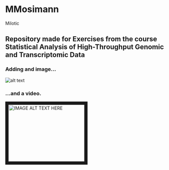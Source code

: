 # MMosimann
Milotic

## Repository made for Exercises from the course **Statistical Analysis of High-Throughput Genomic and Transcriptomic Data** 


### Adding and image...
![alt text](https://thechristmassleigh.com/ocart/image/cache/data/2016/1887_f_1-500x500.jpg)

### ...and a video.

<a href="https://www.youtube.com/watch?v=DLzxrzFCyOs
" target="_blank"><img src="https://www.youtube.com/watch?v=DLzxrzFCyOs" 
alt="IMAGE ALT TEXT HERE" width="240" height="180" border="10" /></a>


